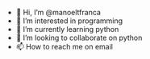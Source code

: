 - 👋 Hi, I’m @manoeltfranca
- 👀 I’m interested in programming
- 🌱 I’m currently learning python
- 💞️ I’m looking to collaborate on python
- 📫 How to reach me on email

<!---
manoeltfranca/manoeltfranca is a ✨ special ✨ repository because its `README.md` (this file) appears on your GitHub profile.
You can click the Preview link to take a look at your changes.
--->

